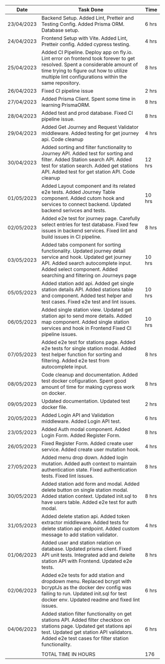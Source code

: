 |Date      | Task Done                                                                                                                                                                                                                       |Time  |
|----------|---------------------------------------------------------------------------------------------------------------------------------------------------------------------------------------------------------------------------------|------|
|23/04/2023|Backend Setup. Added Lint, Pretteir and Testing Config. Added Prisma ORM. Database setup.                                                                                                                                        |6 hrs |
|24/04/2023|Frontend Setup with Vite. Added Lint, Pretteir config. Added cypress testing.                                                                                                                                                    |4 hrs |
|25/04/2023|Added CI Pipeline. Deploy app on fly.io. Lint error on frontend took forever to get resolved. Spent a considerable amount of time trying to  figure out how to utilize multiple lint configurations  within the same repository. |8 hrs |
|26/04/2023|Fixed CI pipeline issue                                                                                                                                                                                                          |2 hrs |
|27/04/2023|Added Prisma Client. Spent some time in learning PrismaORM.                                                                                                                                                                      |8 hrs |
|28/04/2023|Added test and prod database. Fixed CI pipeline issue.                                                                                                                                                                           |8 hrs |
|29/04/2023|Added Get Journey and Request Validator middleware. Added testing for get journey api. Code cleanup                                                                                                                              |4 hrs |
|30/04/2023|Added sorting and filter functionality to Journey API. Added test for sorting and filter. Added Station search API. Added test for station search. Added get stations API. Added test for get station API. Code cleanup          |12 hrs|
|01/05/2023|Added Layout component and its related e2e tests. Added Journey Table component. Added cutom hook and services to connect backend. Updated backend serivces and tests.                                                           |10 hrs|
|02/05/2023|Added e2e test for journey page. Carefully select entries for test database. Fixed few issues in backend services. Fixed lint and build issues in CI pipeline.                                                                   |8 hrs |
|03/05/2023|Added tabs component for sorting functionality. Updated journey detail service and hook. Updated get journey API. Added search autocomplete input. Added select component. Added searching and filtering on Journeys page        |10 hrs|
|05/05/2023|Added station add api. Added get single station details API. Added stations table and component. Added test helper and test cases. Fixed e2e test and lint issues.                                                               |10 hrs|
|06/05/2023|Added single station view. Updated get station api to send more details. Added map component. Added single station services and hook in Frontend Fixed CI pipeline issues.                                                       |10 hrs|
|07/05/2023|Added e2e test for stations page. Added e2e tests for single station modal. Added test helper function for sorting and filtering. Added e2e test from autocomplete input.                                                        |8 hrs |
|08/05/2023|Code cleanup and documentation. Added test docker cofiguration. Spent good amount of time for making cypress work on docker.                                                                                                     |8 hrs |
|09/05/2023|Updated documentation. Updated test docker file.                                                                                                                                                                                 |2 hrs |
|20/05/2023|Added Login API and Validation middleware. Added Login API test.                                                                                                                                                                 |6 hrs |
|23/05/2023|Added Auth modal component. Added Login Form. Added Register Form.                                                                                                                                                               |8 hrs |
|26/05/2023|Fixed Register Form. Added create user service. Added create user mutation hook.                                                                                                                                                 |4 hrs |
|27/05/2023|Added menu drop down. Added login mutation. Added auth context to maintain authentication state. Fixed authentication tests. Fixed lint issues.                                                                                  |8 hrs |
|30/05/2023|Added station add form and modal. Added delete button on single station modal. Added station context. Updated init.sql to have users table. Added e2e test for auth modal.                                                       |8 hrs |
|31/05/2023|Added delete station api. Added token extractor middleware. Added tests for delete station api endpoint. Added custom message to add station validator.                                                                          |4 hrs |
|01/06/2023|Added user and station relation on database. Updated prisma client. Fixed API unit tests. Integrated add and delelte station API with Frontend. Updated e2e tests.                                                               |8 hrs |
|02/06/2023|Added e2e tests for add station and dropdown menu. Replaced bcrypt with bcryptJs as the docker dev config was failing to run. Updated init.sql for test docker env. Updated readme and fixed lint issues.                        |6 hrs |
|04/06/2023|Added station filter functionality on get stations API. Added filter checkbox on stations page. Updated get stations api test. Updated get station API validators. Added e2e test cases for filter station functionality.        |6 hrs |
|          |                                                                                                                                                                                                                                 |      |
|          |TOTAL TIME IN HOURS                                                                                                                                                                                                              |176   |
